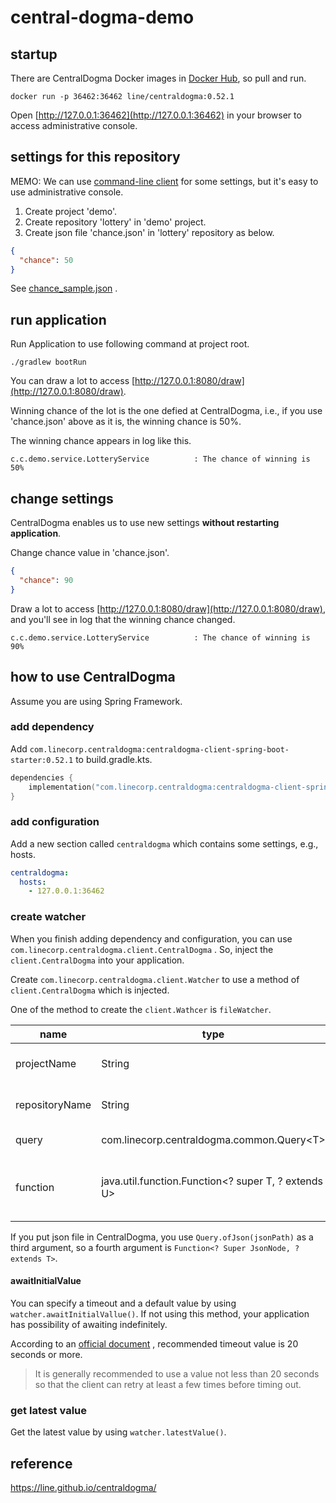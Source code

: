 # central-dogma-demo

## startup

There are CentralDogma Docker images in [Docker Hub](https://hub.docker.com/r/line/centraldogma/), so pull and
run.

```shell
docker run -p 36462:36462 line/centraldogma:0.52.1
```

Open [http://127.0.0.1:36462](http://127.0.0.1:36462) in your browser to access administrative console.

## settings for this repository

MEMO: We can use [command-line client](https://line.github.io/centraldogma/client-cli.html) for some settings,
but it's easy to use administrative console.

1. Create project 'demo'.
1. Create repository 'lottery' in 'demo' project.
1. Create json file 'chance.json' in 'lottery' repository as below.

```json
{
  "chance": 50
}
```

See [chance_sample.json](https://github.com/arkuchy/central-dogma-demo/blob/main/src/main/kotlin/com/centraldogma/demo/util/chance_sample.json)
.

## run application

Run Application to use following command at project root.

```shell
./gradlew bootRun
```

You can draw a lot to access [http://127.0.0.1:8080/draw](http://127.0.0.1:8080/draw).

Winning chance of the lot is the one defied at CentralDogma, i.e., if you use 'chance.json' above as it is, the
winning chance is 50%.

The winning chance appears in log like this.

```shell
c.c.demo.service.LotteryService          : The chance of winning is 50%
```

## change settings

CentralDogma enables us to use new settings **without restarting application**.

Change chance value in 'chance.json'.

```json
{
  "chance": 90
}
```

Draw a lot to access [http://127.0.0.1:8080/draw](http://127.0.0.1:8080/draw), and you'll see in log that the
winning chance changed.

```shell
c.c.demo.service.LotteryService          : The chance of winning is 90%
```

## how to use CentralDogma

Assume you are using Spring Framework.

### add dependency

Add `com.linecorp.centraldogma:centraldogma-client-spring-boot-starter:0.52.1` to build.gradle.kts.

```kotlin
dependencies {
    implementation("com.linecorp.centraldogma:centraldogma-client-spring-boot-starter:0.52.1")
}
```

### add configuration

Add a new section called `centraldogma` which contains some settings, e.g., hosts.

```yaml
centraldogma:
  hosts:
    - 127.0.0.1:36462
```

### create watcher

When you finish adding dependency and configuration, you can use `com.linecorp.centraldogma.client.CentralDogma`
. So, inject the `client.CentralDogma` into your application.

Create `com.linecorp.centraldogma.client.Watcher` to use a method of `client.CentralDogma` which is injected.

One of the method to create the `client.Wathcer` is `fileWatcher`.

| name | type | description | 
| --- | --- | --- | 
| projectName | String | project name of CentralDogma | 
| repositoryName | String | repository name of CentralDogma | 
| query | com.linecorp.centraldogma.common.Query\<T\> | query on the file | 
| function | java.util.function.Function\<? super T, ? extends U\> | function which converts from (? super T) to (? extends U) | 

If you put json file in CentralDogma, you use `Query.ofJson(jsonPath)` as a third argument, so a fourth argument
is `Function<? Super JsonNode, ? extends T>`.

#### awaitInitialValue

You can specify a timeout and a default value by using `watcher.awaitInitialVallue()`. If not using this method,
your application has possibility of awaiting indefinitely.

According to
an [official document](https://line.github.io/centraldogma/client-java.html?highlight=awaitinitial#preparing-for-unavailability)
, recommended timeout value is 20 seconds or more.
> It is generally recommended to use a value not less than 20 seconds so that the client can retry at least a few times before timing out.

### get latest value

Get the latest value by using `watcher.latestValue()`.

## reference

https://line.github.io/centraldogma/

